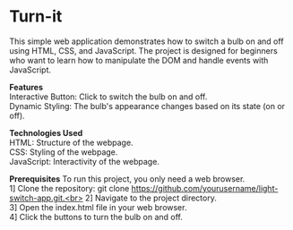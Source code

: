 # Turn-it<br>
This simple web application demonstrates how to switch a bulb on and off using HTML, CSS, and JavaScript. The project is designed for beginners who want to learn how to manipulate the DOM and handle events with JavaScript.

**Features**<br>
Interactive Button: Click to switch the bulb on and off.<br>
Dynamic Styling: The bulb's appearance changes based on its state (on or off).<br>

**Technologies Used**<br>
HTML: Structure of the webpage.<br>
CSS: Styling of the webpage.<br>
JavaScript: Interactivity of the webpage.<br>

**Prerequisites**
To run this project, you only need a web browser.<br>
1] Clone the repository: git clone https://github.com/yourusername/light-switch-app.git.<br>
2] Navigate to the project directory.<br>
3] Open the index.html file in your web browser.<br>
4] Click the buttons to turn the bulb on and off.
